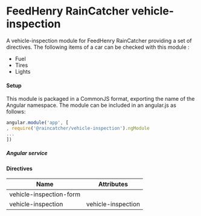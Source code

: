 # FeedHenry RainCatcher vehicle-inspection

A vehicle-inspection module for FeedHenry RainCatcher providing a set of directives.
The following items of a car can be checked with this module :
- Fuel
- Tires
- Lights

#### Setup
This module is packaged in a CommonJS format, exporting the name of the Angular namespace.
The module can be included in an angular.js as follows:

```javascript
angular.module('app', [
, require('@raincatcher/vehicle-inspection').ngModule
...
])
```

##### Angular service
#### Directives

| Name | Attributes |
| ---- | ----------- |
| vehicle-inspection-form | |
| vehicle-inspection | vehicle-inspection|
